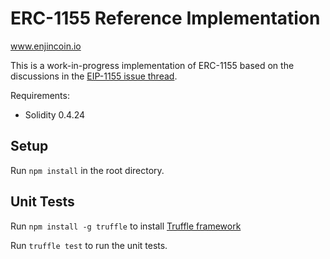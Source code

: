# ERC-1155 Reference Implementation
www.enjincoin.io

This is a work-in-progress implementation of ERC-1155 based on the discussions in the [EIP-1155 issue thread](https://github.com/ethereum/EIPs/issues/1155).

Requirements:
* Solidity 0.4.24

## Setup
Run `npm install` in the root directory.

## Unit Tests
Run `npm install -g truffle` to install [Truffle framework](http://truffleframework.com/docs/getting_started/installation)

Run `truffle test` to run the unit tests.
